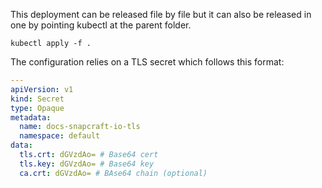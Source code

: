 This deployment can be released file by file but it can also be released in one by pointing kubectl at the parent folder.

`kubectl apply -f .`


The configuration relies on a TLS secret which follows this format:

``` yaml
---
apiVersion: v1
kind: Secret
type: Opaque
metadata:
  name: docs-snapcraft-io-tls
  namespace: default
data:
  tls.crt: dGVzdAo= # Base64 cert
  tls.key: dGVzdAo= # Base64 key
  ca.crt: dGVzdAo= # BAse64 chain (optional)
```
